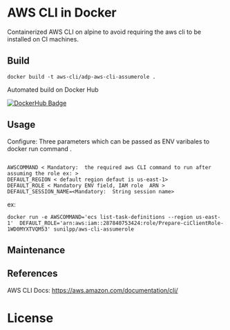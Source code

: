 # AWS CLI in Docker

Containerized AWS CLI on alpine to avoid requiring the aws cli to be installed on CI machines.

## Build

```
docker build -t aws-cli/adp-aws-cli-assumerole .
```

Automated build on Docker Hub

[![DockerHub Badge](https://hub.docker.com/v2/users/sunilpp/avatar/)](https://hub.docker.com/r/sunilpp/aws-cli-assumerole/)

## Usage

Configure:
Three parameters which can be passed as ENV varibales to docker run command .

```

AWSCOMMAND < Mandatory:  the required aws CLI command to run after assuming the role ex: >
DEFAULT_REGION < default region defaut is us-east-1>
DEFAULT_ROLE < Mandatory ENV field, IAM role  ARN >
DEFAULT_SESSION_NAME=<Mandatory:  String session name>
```

ex:


```
docker run -e AWSCOMMAND='ecs list-task-definitions --region us-east-1'  DEFAULT_ROLE='arn:aws:iam::287840753424:role/Prepare-ciClientRole-1WD0MYXTVQM53' sunilpp/aws-cli-assumerole

```

## Maintenance 


## References

AWS CLI Docs: https://aws.amazon.com/documentation/cli/


# License

